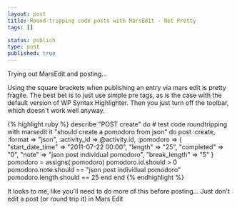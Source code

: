 ```yaml
--- 
layout: post
title: Round-tripping code posts with MarsEdit - Not Pretty  
tags: []

status: publish
type: post
published: true
---
```

Trying out MarsEdit and posting...

Using the square brackets when publishing an entry via mars edit  is pretty fragile. The best bet is to just use simple pre tags, as is the case with the default version of WP Syntax Highlighter.  Then you just turn off the toolbar, which doesn't work well anyway.

{% highlight ruby %}
      describe "POST create" do
        # test code roundtripping with marsedit
        it "should create a pomodoro from json" do
          post :create, :format => "json", :activity_id => @activity.id, :pomodoro => {
            "start_date_time" => "2011-07-22 00:00",
            "length" => "25",
            "completed" => "0",
            "note" => "json post individual pomodoro",
            "break_length" => "5"
          }
          pomodoro = assigns(:pomodoro)
          pomodoro.id.should > 0
          pomodoro.note.should == "json post individual pomodoro"
          pomodoro.length.should == 25
        end
      end
{% endhighlight %}


It looks to me, like you'll need to do more of this before posting… Just don't edit a post (or round trip it) in Mars Edit
